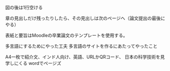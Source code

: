図の後は1行空ける

章の見出しだけ残ったりしたら、その見出しは次のページへ（論文提出の最後にやる）

表紙と要旨はMoodleの卒業論文のテンプレートを使用する。

多言語にするためにやった工夫
多言語のサイトを作るにあたってやったこと

A4一枚で紹介文、インド人向け、英語、URLかQRコード、
日本の科学技術を見学しにくる
wordでページズ